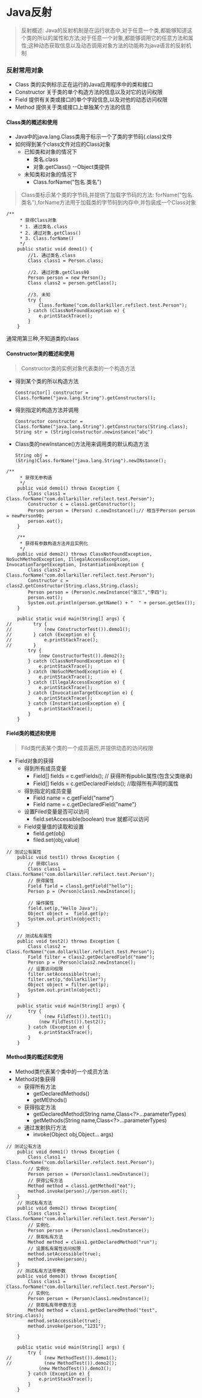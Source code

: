 Java反射
===
> 反射概述:
Java的反射机制是在运行状态中,对于任意一个类,都能够知道这个类的所以的属性和方法;对于任意一个对象,都能够调用它的任意方法和属性;这种动态获取信息以及动态调用对象方法的功能称为java语言的反射机制

### 反射常用对象
- Class 类的实例标示正在运行的Java应用程序中的类和接口
- Constructor 关于类的单个构造方法的信息以及对它的访问权限
- Field 提供有关类或接口的单个字段信息,以及对他的动态访问权限
- Method 提供关于类或接口上单独某个方法的信息

#### Class类的概述和使用
- Java中的java.lang.Class类用于标示一个了类的字节码(.class)文件
- 如何得到某个class文件对应的Class对象
  - 已知类和对象的情况下
    - 类名.class
    - 对象.getClass() --Object类提供
  - 未知类和对象的情况下
    - Class.forName("包名.类名")
> Class类标示某个类的字节码,并提供了加载字节码的方法:
>   forName("包名.类名"),forName方法用于加载类的字节码到内存中,并包装成一个Class对象
```
/**
     * 获得Class对象
     * 1. 通过类名.class
     * 2. 通过对象.getClass()
     * 3. Class.forName()
     */
    public static void demo1() {
        //1. 通过类名.class
        Class class1 = Person.class;

        //2. 通过对象.getClass90
        Person person = new Person();
        Class class2 = person.getClass();

        //3. 未知
        try {
            Class.forName("com.dollarkiller.refilect.test.Person");
        } catch (ClassNotFoundException e) {
            e.printStackTrace();
        }
    }
```
通常用第三种,不知道类的class

#### Constructor类的概述和使用
> Constructor类的实例对象代表类的一个构造方法
- 得到某个类的所以构造方法
    ```
    Constructor[] constructor = Class.forName("java.lang.String").getConstructors();
    ```
- 得到指定的构造方法并调用
    ```
    Constructor constructor = Class.forName("java.lang.String").getConstructors(String.class);
    String str = (String)constructor.newinstance("abc")
    ```
- Class类的newInstance()方法用来调用类的默认构造方法
    ```
    String obj = (String)Class.forName("java.lang.String").newINstance();
    ```
```
/**
     * 获得无参构造
     */
    public void demo1() throws Exception {
        Class class1 = Class.forName("com.dollarkiller.refilect.test.Person");
        Constructor c = class1.getConstructor();
        Person person = (Person) c.newInstance();// 相当于Person person = newPerson90;
        person.eat();
    }

    /**
     * 获得有参数构造方法并且实例化
     */
    public void demo2() throws ClassNotFoundException, NoSuchMethodException, IllegalAccessException, InvocationTargetException, InstantiationException {
        Class class2 = Class.forName("com.dollarkiller.refilect.test.Person");
        Constructor c = class2.getConstructor(String.class,String.class);
        Person person = (Person)c.newInstance("张三","李四");
        person.eat();
        System.out.println(person.getName() + "  " + person.getSex());
    }

    public static void main(String[] args) {
//        try {
//            (new ConstructorTest()).demo1();
//        } catch (Exception e) {
//            e.printStackTrace();
//        }
        try {
            (new ConstructorTest()).demo2();
        } catch (ClassNotFoundException e) {
            e.printStackTrace();
        } catch (NoSuchMethodException e) {
            e.printStackTrace();
        } catch (IllegalAccessException e) {
            e.printStackTrace();
        } catch (InvocationTargetException e) {
            e.printStackTrace();
        } catch (InstantiationException e) {
            e.printStackTrace();
        }
    }
```
#### Field类的概述和使用
> Fild类代表某个类的一个成员遍历,并提供动态的访问权限
- Field对象的获得
  - 得到所有成员变量
    - Field[] fields = c.getFields(); // 获得所有public属性(包含父类继承)
    - Field[] fields = c.getDeclaredFields(); //取得所有声明的属性
  - 得到指定的成员变量
    - Field name = c.getField("name")
    - Field name = c.getDeclaredField("name")
  - 设置Filed变量是否可以访问
    - field.setAccessible(boolean) true 就都可以访问
  - Field变量值的读取和设置
    - field.get(obj)
    - filed.set(obj,value)
```
// 测试公有属性
    public void test1() throws Exception {
        // 获得Class
        Class class1 = Class.forName("com.dollarkiller.refilect.test.Person");
        // 获得属性
        Field field = class1.getField("hello");
        Person p = (Person)class1.newInstance();

        // 操作属性
        field.set(p,"Hello Java");
        Object object =  field.get(p);
        System.out.println(object);
    }

    // 测试私有属性
    public void test2() throws Exception {
        Class class2 = Class.forName("com.dollarkiller.refilect.test.Person");
        Field filter = class2.getDeclaredField("name");
        Person p = (Person)class2.newInstance();
        // 设置访问权限
        filter.setAccessible(true);
        filter.set(p,"dollarkiller");
        Object object = filter.get(p);
        System.out.println(object);
    }

    public static void main(String[] args) {
        try {
//            (new FildTest()).test1();
            (new FildTest()).test2();
        } catch (Exception e) {
            e.printStackTrace();
        }
    }
```

#### Method类的概述和使用
- Method类代表某个类中的一个成员方法
- Method对象获得
  - 获得所有方法
    - getDeclaredMethods()
    - getMEthods()
  - 获得指定方法
    - getDeclaredMethod(String name,Class<?>...parameterTypes)
    - getMethods(String name,Class<?>...parameterTypes)
  - 通过发射执行方法
    - invoke(Object obj,Object... args)
```
// 测试公有方法
    public void demo1() throws Exception {
        Class class1 = Class.forName("com.dollarkiller.refilect.test.Person");
        // 实例化
        Person person = (Person)class1.newInstance();
        // 获得公有方法
        Method method = class1.getMethod("eat");
        method.invoke(person);//person.eat();
    }
    // 测试私有方法
    public void demo2() throws Exception{
        Class class1 = Class.forName("com.dollarkiller.refilect.test.Person");
        // 实例化
        Person person = (Person)class1.newInstance();
        // 获取私有方法
        Method method = class1.getDeclaredMethod("run");
        // 设置私有属性访问权限
        method.setAccessible(true);
        method.invoke(person);
    }
    // 测试私有方法带参数
    public void demo3() throws Exception{
        Class class1 = Class.forName("com.dollarkiller.refilect.test.Person");
        // 实例化
        Person person = (Person)class1.newInstance();
        // 获取私有带参数方法
        Method method = class1.getDeclaredMethod("test", String.class);
        method.setAccessible(true);
        method.invoke(person,"1231");

    }

    public static void main(String[] args) {
        try {
//            (new MethodTest()).demo1();
//            (new MethodTest()).demo2();
            (new MethodTest()).demo3();
        } catch (Exception e) {
            e.printStackTrace();
        }
    }
```

